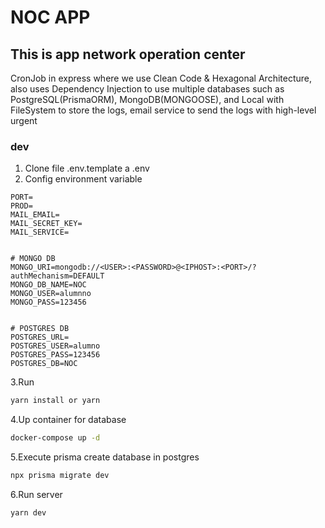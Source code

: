 # NOC APP

## This is app network operation center

CronJob in express where we use Clean Code & Hexagonal Architecture, also uses Dependency Injection to use multiple databases such as PostgreSQL(PrismaORM), MongoDB(MONGOOSE), and Local with FileSystem to store the logs, email service to send the logs with high-level urgent

### dev

1. Clone file .env.template a .env
2. Config environment variable

```env
PORT=
PROD=
MAIL_EMAIL=
MAIL_SECRET_KEY=
MAIL_SERVICE=


# MONGO DB
MONGO_URI=mongodb://<USER>:<PASSWORD>@<IPHOST>:<PORT>/?authMechanism=DEFAULT
MONGO_DB_NAME=NOC
MONGO_USER=alumnno
MONGO_PASS=123456


# POSTGRES DB
POSTGRES_URL=
POSTGRES_USER=alumno
POSTGRES_PASS=123456
POSTGRES_DB=NOC
```

3.Run

``` sh
yarn install or yarn
```

4.Up container for database

```sh
docker-compose up -d
```

5.Execute prisma create database in postgres

```sh
npx prisma migrate dev
```

6.Run server

```sh
yarn dev
```
